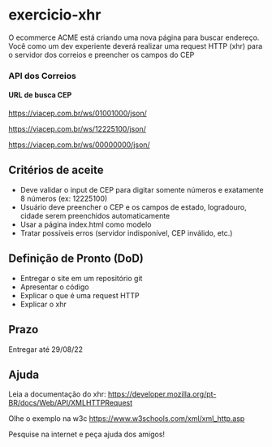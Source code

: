 # exercicio-xhr


O ecommerce ACME está criando uma nova página para
buscar endereço. Você como um dev experiente deverá
realizar uma request HTTP (xhr) para o servidor dos correios e preencher os campos do CEP

### API dos Correios

#### URL de busca CEP
https://viacep.com.br/ws/01001000/json/

https://viacep.com.br/ws/12225100/json/

https://viacep.com.br/ws/00000000/json/
## Critérios de aceite
- Deve validar o input de CEP para digitar somente números e exatamente 8 números (ex: 12225100)
- Usuário deve preencher o CEP e os campos de estado, logradouro, cidade serem preenchidos automaticamente
- Usar a página index.html como modelo
- Tratar possíveis erros (servidor indisponível, CEP inválido, etc.)

## Definição de Pronto (DoD)
- Entregar o site em um repositório git
- Apresentar o código
- Explicar o que é uma request HTTP 
- Explicar o xhr

## Prazo

Entregar até 29/08/22

## Ajuda

Leia a documentação do xhr:
https://developer.mozilla.org/pt-BR/docs/Web/API/XMLHTTPRequest

Olhe o exemplo na w3c
https://www.w3schools.com/xml/xml_http.asp


Pesquise na internet e peça ajuda dos amigos!